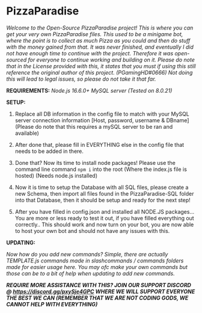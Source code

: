 # PizzaParadise

*Welcome to the Open-Source PizzaParadise project! This is where you can get your very own PizzaParadise files. This used to be a minigame bot, where the point is to collect as much Pizza as you could and then do stuff with the money gained from that. It was never finished, and eventually I did not have enough time to continue with the project. Therefore it was open-sourced for everyone to continue working and building on it. Please do note that in the License provided with this, it states that you must if using this still reference the original author of this project. (PGamingHD#0666) Not doing this will lead to legal issues, so please do not take it that far.*

**REQUIREMENTS:**
*Node.js 16.6.0+ 
MySQL server (Tested on 8.0.21)*

**SETUP:**

1. Replace all DB information in the config file to match with your MySQL server connection information [Host, password, username & DBname] (Please do note that this requires a mySQL server to be ran and available)

2. After done that, please fill in EVERYTHING else in the config file that needs to be added in there.
3. Done that? Now its time to install node packages! Please use the command line command `npm i` into the root (Where the index.js file is hosted) (Needs node.js installed)
4. Now it is time to setup the Database with all SQL files, please create a new Schema, then import all files found in the PizzaParadise-SQL folder into that Database, then it should be setup and ready for the next step!
5. After you have filled in config.json and installed all NODE.JS packages... You are more or less ready to test it out, if you have filled everything out correctly.. This should work and now turn on your bot, you are now able to host your own bot and should not have any issues with this. 

**UPDATING:**

*Now how do you add new commands? Simple, there are actually TEMPLATE.js commands made in slashcommands / commands folders made for easier usage here. You may ofc make your own commands but those can be to a bit of help when updating to add new commands.*

***REQUIRE MORE ASSISTANCE WITH THIS? JOIN OUR SUPPORT DISCORD @ https://discord.gg/pxySje4GPC WHERE WE WILL SUPPORT EVERYONE THE BEST WE CAN (REMEMBER THAT WE ARE NOT CODING GODS, WE CANNOT HELP WITH EVERYTHING)***
